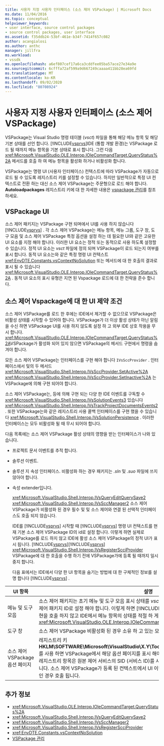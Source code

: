 ```yaml
---
title: 사용자 지정 사용자 인터페이스 (소스 제어 VSPackage) | Microsoft Docs
ms.date: 11/04/2016
ms.topic: conceptual
helpviewer_keywords:
- user interface, source control packages
- source control packages, user interface
ms.assetid: f35ddb24-53bf-461e-b34f-7414f657c082
author: acangialosi
ms.author: anthc
manager: jillfra
ms.workload:
- vssdk
ms.openlocfilehash: a6ef807cef17a6ca3cddfee05ba57ace27e34a9e
ms.sourcegitcommit: 6cfffa72af599a9d667249caaaa411bb28ea69fd
ms.translationtype: MT
ms.contentlocale: ko-KR
ms.lasthandoff: 09/02/2020
ms.locfileid: "80708924"
---
```

# <a name="custom-user-interface-source-control-vspackage"></a>사용자 지정 사용자 인터페이스 (소스 제어 VSPackage)
VSPackage는 Visual Studio 명령 테이블 (*vsct*) 파일을 통해 해당 메뉴 항목 및 해당 기본 상태를 선언 합니다. [!INCLUDE[vsprvs](../../code-quality/includes/vsprvs_md.md)]IDE (통합 개발 환경)는 VSPackage 로드 될 때까지 메뉴 항목을 기본 상태로 표시 합니다. 그런 다음 <xref:Microsoft.VisualStudio.OLE.Interop.IOleCommandTarget.QueryStatus%2A> 메서드를 호출 하 여 메뉴 항목을 활성화 하거나 비활성화 합니다.

 VSPackage는 명령 UI (사용자 인터페이스) 컨텍스트에 따라 VSPackage가 자동으로 로드 될 수 있도록 레지스트리 키를 설정할 수 있습니다. 하지만 일반적으로 특정 UI 컨텍스트로 전환 하는 대신 소스 제어 VSPackage는 주문형으로 로드 해야 합니다. **Autoloadpackages** 레지스트리 키에 대 한 자세한 내용은 [vspackage 관리](../../extensibility/managing-vspackages.md)를 참조 하세요.

## <a name="vspackage-ui"></a>VSPackage UI
 소스 제어 패키지는 VSPackage 구현 되며에서 UI를 사용 하지 않습니다 [!INCLUDE[vsprvs](../../code-quality/includes/vsprvs_md.md)] . 각 소스 제어 VSPackage는 메뉴 항목, 메뉴 그룹, 도구 창, 도구 모음 및 소스 제어 VSPackage 특정 옵션을 설정 하는 데 필요한 UI와 같은 고유한 UI 요소를 지정 해야 합니다. 이러한 UI 요소는 정적 또는 동적으로 사용 하도록 설정할 수 있습니다. 정적 UI 요소는 *vsct* 파일에 정의 되며 VSPackage이 로드 되는지 여부를 표시 합니다. 동적 UI 요소는와 같은 특정 명령 UI 컨텍스트 <xref:EnvDTE.Constants.vsContextNoSolution> 또는 메서드에 대 한 호출의 결과로 표시 될 수 있습니다 <xref:Microsoft.VisualStudio.OLE.Interop.IOleCommandTarget.QueryStatus%2A> . 동적 UI 요소의 표시 유형은 지연 된 Vspackage 로드에 대 한 전략을 준수 합니다.

## <a name="ui-constraints-on-source-control-vspackages"></a>소스 제어 Vspackage에 대 한 UI 제약 조건
 소스 제어 VSPackage를 로드 한 후에는 IDE에서 제거할 수 없으므로 VSPackage은 비활성 상태를 시작할 수 있어야 합니다. VSPackage가 더 이상 활성 상태가 아닌 알림을 수신 하면 VSPackage UI를 사용 하지 않도록 설정 하 고 외부 IDE 상호 작용을 무시 합니다. <xref:Microsoft.VisualStudio.OLE.Interop.IOleCommandTarget.QueryStatus%2A>VSPackage가 활성화 되어 있지 않으면 VSPackage의 메서드 구현에서 명령을 숨겨야 합니다.

 모든 소스 제어 VSPackage는 인터페이스를 구현 해야 합니다 `IVsSccProvider` . 인터페이스에서 및의 두 메서드 <xref:Microsoft.VisualStudio.Shell.Interop.IVsSccProvider.SetActive%2A> <xref:Microsoft.VisualStudio.Shell.Interop.IVsSccProvider.SetInactive%2A> 는 VSPackage에 의해 구현 되어야 합니다.

 소스 제어 VSPackage는, 등에 의해 구현 되는 다양 한 IDE 이벤트를 구독할 수 <xref:Microsoft.VisualStudio.Shell.Interop.IVsSolutionEvents3> 있습니다 <xref:Microsoft.VisualStudio.Shell.Interop.IVsTrackProjectDocumentsEvents2> . 또한 VSPackage는와 같은 레지스트리 사용 콜백 인터페이스를 구현 했을 수 있습니다 <xref:Microsoft.VisualStudio.Shell.Interop.IVsSolutionPersistence> . 이러한 인터페이스는 모두 비활성화 될 때 무시 되어야 합니다.

 다음 목록에는 소스 제어 VSPackage 활성 상태의 영향을 받는 인터페이스가 나와 있습니다.

- 프로젝트 문서 이벤트를 추적 합니다.

- 솔루션 이벤트.

- 솔루션 지 속성 인터페이스. 비활성화 하는 경우 패키지는 *.sln* 및 *.suo* 파일에 쓰지 않아야 합니다.

- 속성 extender입니다.

  <xref:Microsoft.VisualStudio.Shell.Interop.IVsQueryEditQuerySave2> <xref:Microsoft.VisualStudio.Shell.Interop.IVsSccManager2> 소스 제어 VSPackage가 비활성화 된 경우 필수 및 및 소스 제어와 연결 된 선택적 인터페이스도 호출 되지 않습니다.

  IDE를 [!INCLUDE[vsprvs](../../code-quality/includes/vsprvs_md.md)] 시작할 때 [!INCLUDE[vsprvs](../../code-quality/includes/vsprvs_md.md)] 명령 UI 컨텍스트를 현재 기본 소스 제어 VSPackage ID의 id로 설정 합니다. 이렇게 하면 실제로 VSPackage를 로드 하지 않고 IDE에 활성 소스 제어 VSPackage의 정적 UI가 표시 됩니다. [!INCLUDE[vsprvs](../../code-quality/includes/vsprvs_md.md)][!INCLUDE[vsprvs](../../code-quality/includes/vsprvs_md.md)] <xref:Microsoft.VisualStudio.Shell.Interop.IVsRegisterScciProvider> VSPackage에 대 한 호출을 수행 하기 전에 VSPackage가에 등록 될 때까지 일시 중지 합니다.

  다음 표에서는 IDE에서 다양 한 UI 항목을 숨기는 방법에 대 한 구체적인 정보를 설명 합니다 [!INCLUDE[vsprvs](../../code-quality/includes/vsprvs_md.md)] .

| UI 항목 | 설명 |
| - | - |
| 메뉴 및 도구 모음 | 소스 제어 패키지는 초기 메뉴 및 도구 모음 표시 상태를 *vsct* 파일의 [VisibilityConstraints](../../extensibility/visibilityconstraints-element.md) 섹션에 있는 소스 제어 패키지 ID로 설정 해야 합니다. 이렇게 하면 [!INCLUDE[vsprvs](../../code-quality/includes/vsprvs_md.md)] VSPackage를 로드 하 고 메서드 구현을 호출 하지 않고 IDE에서 메뉴 항목의 상태를 적절 하 게 설정할 수 있습니다 <xref:Microsoft.VisualStudio.OLE.Interop.IOleCommandTarget.QueryStatus%2A> . |
| 도구 창 | 소스 제어 VSPackage 비활성화 된 경우 소유 하 고 있는 모든 도구 창을 숨깁니다. |
| 소스 제어 VSPackage 옵션 페이지 | 레지스트리 키 **HKLM\SOFTWARE\Microsoft\VisualStudio\X.Y\ToolsOptionsPages\VisibilityCmdUIContexts** 를 사용 하면 VSPackage에서 해당 옵션 페이지를 표시 해야 하는 컨텍스트를 설정할 수 있습니다. 이 키의 레지스트리 항목은 원본 제어 서비스의 SID (서비스 ID)를 사용 하 여 만들고 DWORD 값을 1로 할당 해야 합니다. 소스 제어 VSPackage가 등록 된 컨텍스트에서 UI 이벤트가 발생할 때마다 VSPackage가 활성 상태인 경우 호출 됩니다. |

## <a name="see-also"></a>추가 정보
- <xref:Microsoft.VisualStudio.OLE.Interop.IOleCommandTarget.QueryStatus%2A>
- <xref:Microsoft.VisualStudio.Shell.Interop.IVsQueryEditQuerySave2>
- <xref:Microsoft.VisualStudio.Shell.Interop.IVsSccManager2>
- <xref:Microsoft.VisualStudio.Shell.Interop.IVsRegisterScciProvider>
- <xref:EnvDTE.Constants.vsContextNoSolution>
- [VSPackage 관리](../../extensibility/managing-vspackages.md)
